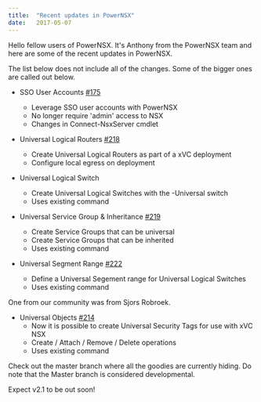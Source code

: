 ```yaml
---
title:  "Recent updates in PowerNSX"
date:   2017-05-07
---
```


Hello fellow users of PowerNSX. It's Anthony from the PowerNSX team and here are some of the recent updates in PowerNSX.

The list below does not include all of the changes. Some of the bigger ones are called out below.

* SSO User Accounts [#175](https://github.com/vmware/powernsx/pull/175)
    * Leverage SSO user accounts with PowerNSX
    * No longer require 'admin' access to NSX
    * Changes in Connect-NsxServer cmdlet


* Universal Logical Routers [#218](https://github.com/vmware/powernsx/commit/509c1566310b2bddf756cd076ebdda6773823a7f)
    * Create Universal Logical Routers as part of a xVC deployment
    * Configure local egress on deployment


* Universal Logical Switch 
    * Create Universal Logical Switches with the -Universal switch
    * Uses existing command


* Universal Service Group & Inheritance [#219](https://github.com/vmware/powernsx/commit/6d9868067e358e86537fa32cfc097752accccefd)
    * Create Service Groups that can be universal
    * Create Service Groups that can be inherited
    * Uses existing command


* Universal Segment Range [#222](https://github.com/vmware/powernsx/pull/222)
    * Define a Universal Segement range for Universal Logical Switches
    * Uses existing command

One from our community was from Sjors Robroek.

* Universal Objects [#214](https://github.com/vmware/powernsx/pull/214/files)
    * Now it is possible to create Universal Security Tags for use with xVC NSX
    * Create / Attach / Remove / Delete operations
    * Uses existing command

Check out the master branch where all the goodies are currently hiding. Do note that the Master branch is considered developmental.

Expect v2.1 to be out soon!